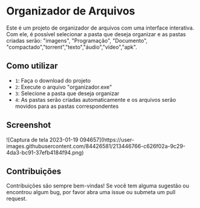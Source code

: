 

<h1>Organizador de Arquivos</h1>

Este é um projeto de organizador de arquivos com uma interface interativa. Com ele, é possível selecionar a pasta que deseja organizar e as pastas criadas serão: "imagens", "Programação", "Documento", "compactado","torrent","texto","áudio","vídeo","apk".

<h2>Como utilizar</h2>

- `1`: Faça o download do projeto
- `2`: Execute o arquivo "organizador.exe"
- `3`: Selecione a pasta que deseja organizar
- `4`: As pastas serão criadas automaticamente e os arquivos serão movidos para as pastas correspondentes

<h2>Screenshot</h2>
![Captura de tela 2023-01-19 094657](https://user-images.githubusercontent.com/84426581/213446766-c626f02a-9c29-4da3-bc91-37efb4184f94.png)

<h2>Contribuições</h2>
Contribuições são sempre bem-vindas! Se você tem alguma sugestão ou encontrou algum bug, por favor abra uma issue ou submeta um pull request.
